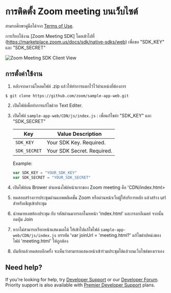 # การติดตั้ง Zoom meeting บนเว็บไซต์

สามรถศึกษาคู่มือได้จาก [Terms of Use](https://zoom.us/docs/en-us/zoom_api_license_and_tou.html).

การเรียกใช้งาน [Zoom Meeting SDK] โดยเข้าไปที่ (https://marketplace.zoom.us/docs/sdk/native-sdks/web) เพื่อขอ "SDK_KEY" และ "SDK_SECRET"

![Zoom Meeting SDK Client View](https://marketplace.zoom.us/docs/images/sdk/msdk-web-client-view.gif)

## การตั้งค่าใช้งาน

1. หลังจากดาวน์โหลดไฟล์ .zip แล้วให้ทำการแตกไว้ไว้ตำแหน่งที่ต้องการ

`$ git clone https://github.com/zoom/sample-app-web.git`

2. เปิดไฟล์เพื่อทำการแก้ไขด้วย Text Editer.

3. เปิดไฟล์ `sample-app-web/CDN/js/index.js` : เพื่อแก้ไขค่า "SDK_KEY" และ "SDK_SECRET"


   | Key                   | Value Description |
   | -----------------------|-------------|
   | `SDK_KEY`     | Your SDK Key. Required. |
   | `SDK_SECRET`  | Your SDK Secret. Required. |

   Example:

   ```js
   var SDK_KEY = "YOUR_SDK_KEY"
   var SDK_SECRET = "YOUR_SDK_SECRET"
   ```
4. เปิดไฟล์บน Brower ตำแหน่งไฟล์หน้าแรกของ Zoom meeting คือ 'CDN/index.html>
5. ทดสอบสร้างการประชุมผ่านแอพพลิเคชั่น Zoom หรือผ่านหน้าเว็บผู้ให้บริการหลัก แล้วสร้าง url สำหรับเชิญเข้าประชุม
6. นำหมายเลขห้องประชุม กับ รหัสผ่านมากรอกในหหน้า 'index.html' และกรอกอีเมลย์ จากนั้นกดปุ่ม Join
7. หากไม่สามารถเรียกหน้าแสดงผลได้  ให้เข้าไปแก้ไขไฟล์ `sample-app-web/CDN/js/index.js` บรรทัด 'var joinUrl = 'meeting.html?' แก้ไขตำปหน่งของไฟล์ 'meeting.html' ให้ถูกต้อง
8. บันทึกแล้วทดสอบอีกครั้ง  จะเห็นว่าสามารถแสดงหน้าเข้าร่วมประชุมได้แล้วบนเว็บไซต์ของเราเอง


## Need help?

If you're looking for help, try [Developer Support](https://devsupport.zoom.us) or our [Developer Forum](https://devforum.zoom.us). Priority support is also available with [Premier Developer Support](https://zoom.us/docs/en-us/developer-support-plans.html) plans.

